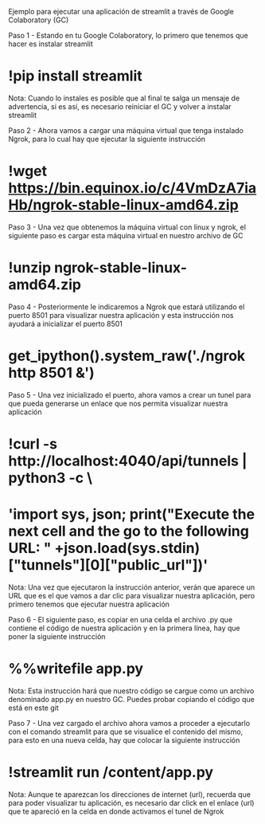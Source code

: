Ejemplo para ejecutar una aplicación de streamlit a través de Google Colaboratory (GC)

Paso 1 - Estando en tu Google Colaboratory, lo primero que tenemos que hacer es instalar streamlit
# !pip install streamlit
Nota: Cuando lo instales es posible que al final te salga un mensaje de advertencia, si es así, es necesario reiniciar el GC y volver a instalar streamlit

Paso 2 - Ahora vamos a cargar una máquina virtual que tenga instalado Ngrok, para lo cual hay que ejecutar la siguiente instrucción
# !wget https://bin.equinox.io/c/4VmDzA7iaHb/ngrok-stable-linux-amd64.zip

Paso 3 - Una vez que obtenemos la máquina virtual con linux y ngrok, el siguiente paso es cargar esta máquina virtual en nuestro archivo de GC
# !unzip ngrok-stable-linux-amd64.zip

Paso 4 - Posteriormente le indicaremos a Ngrok que estará utilizando el puerto 8501 para visualizar nuestra aplicación y esta instrucción nos ayudará a inicializar el puerto 8501
# get_ipython().system_raw('./ngrok http 8501 &')

Paso 5 - Una vez inicializado el puerto, ahora vamos a crear un tunel para que pueda generarse un enlace que nos permita visualizar nuestra aplicación
# !curl -s http://localhost:4040/api/tunnels | python3 -c \
#    'import sys, json; print("Execute the next cell and the go to the following URL: " +json.load(sys.stdin)["tunnels"][0]["public_url"])'
Nota: Una vez que ejecutaron la instrucción anterior, verán que aparece un URL que es el que vamos a dar clic para visualizar nuestra aplicación, pero primero tenemos que ejecutar nuestra aplicación

Paso 6 - El siguiente paso, es copiar en una celda el archivo .py que contiene el código de nuestra aplicación y en la primera línea, hay que poner la siguiente instrucción
# %%writefile app.py
Nota: Esta instrucción hará que nuestro código se cargue como un archivo denominado app.py en nuestro GC. Puedes probar copiando el código que está en este git

Paso 7 - Una vez cargado el archivo ahora vamos a proceder a ejecutarlo con el comando streamlit para que se visualice el contenido del mismo, para esto en una nueva celda, hay que colocar la siguiente instrucción
# !streamlit run /content/app.py

Nota: Aunque te aparezcan los direcciones de internet (url), recuerda que para poder visualizar tu aplicación, es necesario dar click en el enlace (url) que te apareció en la celda en donde activamos el tunel de Ngrok
